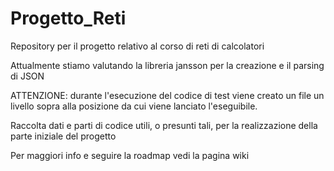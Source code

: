 Progetto_Reti
=============

Repository per il progetto relativo al corso di reti di calcolatori

Attualmente stiamo valutando la libreria jansson per la creazione e il parsing di JSON

ATTENZIONE: durante l'esecuzione del codice di test viene creato un file un livello sopra alla posizione da cui viene lanciato l'eseguibile.

Raccolta dati e parti di codice utili, o presunti tali, per la realizzazione della parte iniziale del progetto


Per maggiori info e seguire la roadmap vedi la pagina wiki
